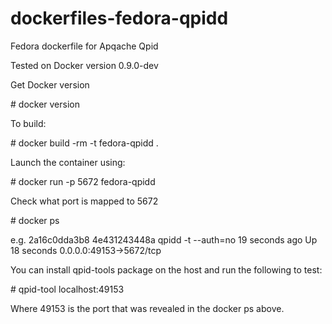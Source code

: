 
dockerfiles-fedora-qpidd
========================

Fedora dockerfile for Apqache Qpid

Tested on Docker version 0.9.0-dev

Get Docker version

\# docker version

To build:

\# docker build -rm -t fedora-qpidd .

Launch the container using:

\# docker run -p 5672 fedora-qpidd

Check what port is mapped to 5672 

\# docker ps

e.g. 2a16c0dda3b8 4e431243448a qpidd -t --auth=no 19 seconds ago Up 18 seconds 0.0.0.0:49153->5672/tcp

You can install qpid-tools package on the host and run the following to test:

\# qpid-tool localhost:49153

Where 49153 is the port that was revealed in the docker ps above.
